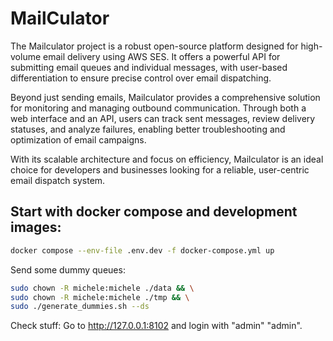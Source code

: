 # MailCulator

The Mailculator project is a robust open-source platform designed for high-volume email delivery using AWS SES. It offers a powerful API for submitting email queues and individual messages, with user-based differentiation to ensure precise control over email dispatching.

Beyond just sending emails, Mailculator provides a comprehensive solution for monitoring and managing outbound communication. Through both a web interface and an API, users can track sent messages, review delivery statuses, and analyze failures, enabling better troubleshooting and optimization of email campaigns.

With its scalable architecture and focus on efficiency, Mailculator is an ideal choice for developers and businesses looking for a reliable, user-centric email dispatch system.

## Start with docker compose and development images:

```bash
docker compose --env-file .env.dev -f docker-compose.yml up
```

Send some dummy queues:
```bash
sudo chown -R michele:michele ./data && \
sudo chown -R michele:michele ./tmp && \
sudo ./generate_dummies.sh --ds
```

Check stuff:
Go to http://127.0.0.1:8102 and login with "admin" "admin".